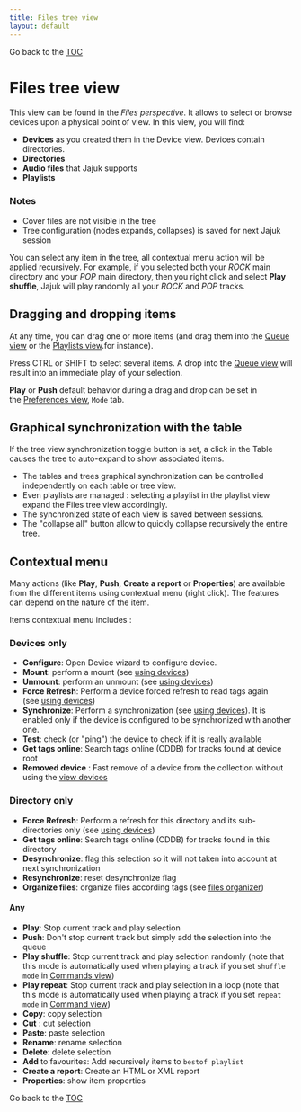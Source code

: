 ```yaml
---
title: Files tree view
layout: default
---
```

Go back to the [TOC](/manual/main.html)

# Files tree view
This view can be found in the _Files perspective_. It allows to select or browse devices upon a physical point of view. In this view, you will find:

- **Devices** as you created them in the Device view. Devices contain directories.
- **Directories**
- **Audio files** that Jajuk supports
- **Playlists**

### Notes
- Cover files are not visible in the tree
- Tree configuration (nodes expands, collapses) is saved for next Jajuk session

You can select any item in the tree, all contextual menu action will be applied recursively. For example, if you selected both your _ROCK_ main directory and your _POP_ main directory, then you right click and select **Play shuffle**, Jajuk will play randomly all your _ROCK_ and _POP_ tracks.

## Dragging and dropping items
At any time, you can drag one or more items (and drag them into the [Queue view](view_queue.html) or 
the [Playlists view](view_playlists.html).for instance). 

Press CTRL or SHIFT to select several items. A drop into the [Queue view](view_queue.html) will result into an immediate play of your selection. 

**Play** or **Push** default behavior during a drag and drop can be set in the [Preferences view](view_preferences.html), ``Mode`` tab.

## Graphical synchronization with the table
If the tree view synchronization toggle button is set, a click in the Table causes the tree to auto-expand to show associated items.

- The tables and trees graphical synchronization can be controlled independently on each table or tree view.
- Even playlists are managed : selecting a playlist in the playlist view expand the Files tree view accordingly.
- The synchronized state of each view is saved between sessions.
- The "collapse all" button allow to quickly collapse recursively the entire tree.

## Contextual menu
Many actions (like **Play**, **Push**, **Create a report** or **Properties**) are available from the different items using 
contextual menu (right click). The features can depend on the nature of the item.

Items contextual menu includes :

### Devices only
- **Configure**: Open Device wizard to configure device.
- **Mount**: perform a mount (see [using devices](devices.html))
- **Unmount**: perform an unmount (see [using devices](devices.html))
- **Force Refresh**: Perform a device forced refresh to read tags again (see [using devices](devices.html))
- **Synchronize**: Perform a synchronization (see [using devices](devices.html)). It is enabled only if the device is configured to be synchronized with another one.
- **Test**: check (or "ping") the device to check if it is really available
- **Get tags online**: Search tags online (CDDB) for tracks found at device root
- **Removed device** : Fast remove of a device from the collection without using the [view devices](View_devices.html)

### Directory only
- **Force Refresh**: Perform a refresh for this directory and its sub-directories only (see [using devices](devices.html))
- **Get tags online**: Search tags online (CDDB) for tracks found in this directory
- **Desynchronize**: flag this selection so it will not taken into account at next synchronization
- **Resynchronize**: reset desynchronize flag
- **Organize files**: organize files according tags (see [files organizer](files_organizer.html))

#### Any
- **Play**: Stop current track and play selection
- **Push**: Don't stop current track but simply add the selection into the queue
- **Play shuffle**: Stop current track and play selection randomly (note that this mode is automatically used when playing a track if you set ``shuffle mode`` in [Commands view](commands.html))
- **Play repeat**: Stop current track and play selection in a loop (note that this mode is automatically used when playing a track if you set ``repeat mode`` in [Command view](commands.html))
- **Copy**: copy selection
- **Cut** : cut selection
- **Paste**: paste selection
- **Rename**: rename selection
- **Delete**: delete selection
- **Add** to favourites: Add recursively items to ``bestof playlist``
- **Create a report**: Create an HTML or XML report
- **Properties**: show item properties

Go back to the [TOC](/manual/main.html)